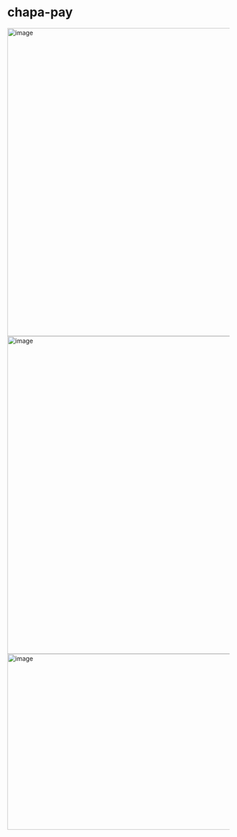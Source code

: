 # chapa-pay

<img width="593" height="699" alt="image" src="https://github.com/user-attachments/assets/09fa576a-0f42-4de7-b486-177ab1151aaa" />
<img width="994" height="721" alt="image" src="https://github.com/user-attachments/assets/dd1f2b31-be1b-4a86-b034-5bee50c2b9fd" />
<img width="537" height="399" alt="image" src="https://github.com/user-attachments/assets/85de4346-1640-4581-b87f-49ba4e29b21a" />

